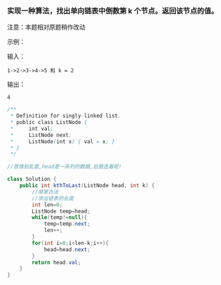 ### 实现一种算法，找出单向链表中倒数第 k 个节点。返回该节点的值。

注意：本题相对原题稍作改动

示例：

输入： 

```in
1->2->3->4->5 和 k = 2
```

输出：

```out
4
```

```Java
/**
 * Definition for singly-linked list.
 * public class ListNode {
 *     int val;
 *     ListNode next;
 *     ListNode(int x) { val = x; }
 * }
 */

//思维别乱套,head是一系列的数据,后面连着呢!

class Solution {
    public int kthToLast(ListNode head, int k) {
        //用笨办法
        //求出链表的长度
        int len=0;
        ListNode temp=head;
        while(temp!=null){
            temp=temp.next;
            len++;
        }
        for(int i=0;i<len-k;i++){
            head=head.next;
        }
        return head.val;
    }
}
```
